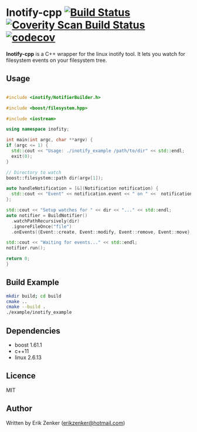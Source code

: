 Inotify-cpp
[![Build Status](https://travis-ci.org/erikzenker/inotify-cpp.svg?branch=master)](https://travis-ci.org/erikzenker/inotify-cpp) [![Coverity Scan Build Status](https://scan.coverity.com/projects/14692/badge.svg)](https://scan.coverity.com/projects/erikzenker-inotify-cpp)[![codecov](https://codecov.io/gh/erikzenker/inotify-cpp/branch/master/graph/badge.svg)](https://codecov.io/gh/erikzenker/inotify-cpp)
===========

__Inotify-cpp__ is a C++ wrapper for the linux inotify tool. It lets you watch for 
filesystem events on your filesystem tree. 

## Usage ##
 
  ```c++
  
#include <inotify/NotifierBuilder.h>

#include <boost/filesystem.hpp>

#include <iostream>

using namespace inofity;

int main(int argc, char **argv) {
  if (argc <= 1) {
    std::cout << "Usage: ./inotify_example /path/to/dir" << std::endl;
    exit(0);
  }

  // Directory to watch
  boost::filesystem::path dir(argv[1]);

  auto handleNotification = [&](Notification notification) {
    std::cout << "Event" << notification.event << " on " <<  notification.path << " was triggered." << std::endl;
  };

  std::cout << "Setup watches for " << dir << "..." << std::endl;
  auto notifier = BuildNotifier()
    .watchPathRecursively(dir)
    .ignoreFileOnce("file")
    .onEvents({Event::create, Event::modify, Event::remove, Event::move}, handleNotification);

  std::cout << "Waiting for events..." << std::endl;
  notifier.run();

  return 0;
}

  ``` 

## Build Example ##
```bash
mkdir build; cd build
cmake ..
cmake --build .
./example/inotify_example
```

## Dependencies ##
 + boost 1.61.1
 + c++11
 + linux 2.6.13

## Licence
MIT

## Author ##
Written by Erik Zenker (erikzenker@hotmail.com)
